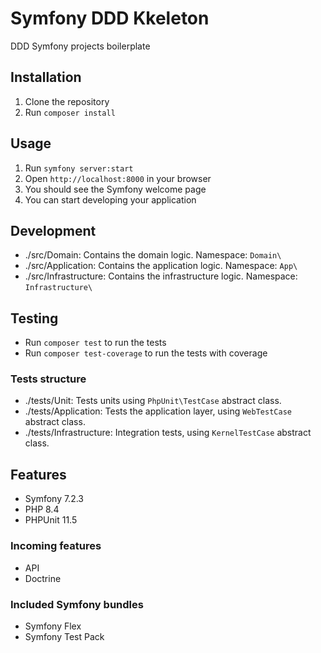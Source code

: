 # Symfony DDD Kkeleton
DDD Symfony projects boilerplate 

## Installation
1. Clone the repository
2. Run `composer install`

## Usage
1. Run `symfony server:start`
2. Open `http://localhost:8000` in your browser
3. You should see the Symfony welcome page
4. You can start developing your application

## Development
- ./src/Domain: Contains the domain logic. Namespace: `Domain\`
- ./src/Application: Contains the application logic. Namespace: `App\`
- ./src/Infrastructure: Contains the infrastructure logic. Namespace: `Infrastructure\`

## Testing
- Run `composer test` to run the tests
- Run `composer test-coverage` to run the tests with coverage

### Tests structure
- ./tests/Unit: Tests units using `PhpUnit\TestCase` abstract class.
- ./tests/Application: Tests the application layer, using `WebTestCase` abstract class.
- ./tests/Infrastructure: Integration tests, using `KernelTestCase` abstract class.

## Features
- Symfony 7.2.3
- PHP 8.4
- PHPUnit 11.5

### Incoming features
- API
- Doctrine

### Included Symfony bundles
- Symfony Flex
- Symfony Test Pack

